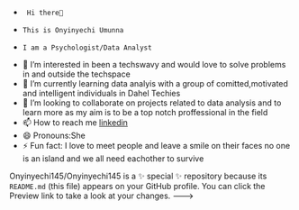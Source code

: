 -      Hi there👋
-     This is Onyinyechi Umunna
-     I am a Psychologist/Data Analyst
- 👀 I’m interested in been a techswavy and would love to solve problems in and outside the techspace  
- 🌱 I’m currently learning data analyis with a group of comitted,motivated and intelligent individuals in Dahel Techies
- 💞️ I’m looking to collaborate on projects related to data analysis and to learn more as my aim is to be a top notch proffessional in the field 
- 📫 How to reach me [linkedin](https://www.linkedin.com/in/onyinyechi-umunna-32a52bba)
- 😄 Pronouns:She
- ⚡ Fun fact: I love to meet people and leave a smile on their faces no one is an island and we all need eachother to survive 


Onyinyechi145/Onyinyechi145 is a ✨ special ✨ repository because its `README.md` (this file) appears on your GitHub profile.
You can click the Preview link to take a look at your changes.
--->

